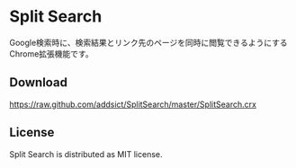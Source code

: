 Split Search
====================
Google検索時に、検索結果とリンク先のページを同時に閲覧できるようにするChrome拡張機能です。


Download
-------------------------------
https://raw.github.com/addsict/SplitSearch/master/SplitSearch.crx

License
-------------------------------
Split Search is distributed as MIT license.
